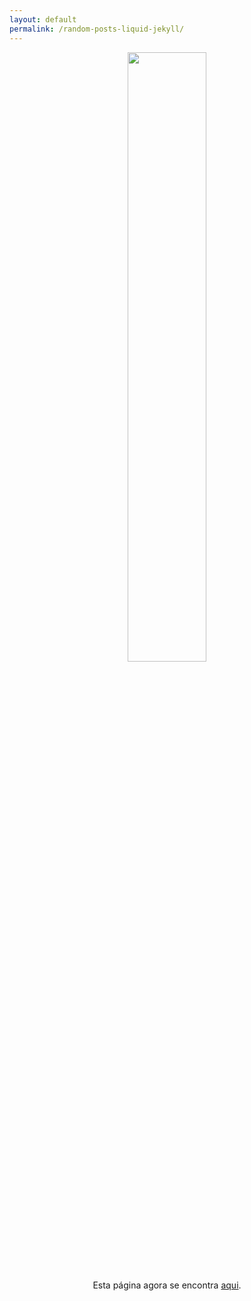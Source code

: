 ```yaml
---
layout: default
permalink: /random-posts-liquid-jekyll/
---
```


<div align="center">
  <img width="50%" height="50%" src="https://http.cat/302" />
</div>
<p style="text-align: center;">Esta página agora se encontra <a href="{{site.baseUrl}}/codigo/2016/05/08/random-posts-liquid-jekyll.html">aqui</a>.</p>
